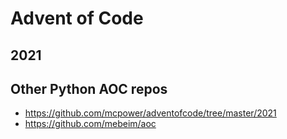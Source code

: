 # Advent of Code

## 2021

## Other Python AOC repos

- https://github.com/mcpower/adventofcode/tree/master/2021
- https://github.com/mebeim/aoc

